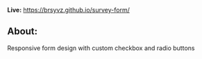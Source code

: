 <b>Live:</b> https://brsyvz.github.io/survey-form/

<h2>About:</h2>
  
  <p>Responsive form design with custom checkbox and radio buttons</p>
